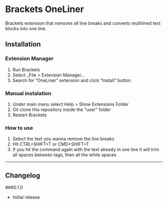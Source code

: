 Brackets OneLiner
====================

Brackets extension that removes all line breaks and converts multilined text blocks into one line.

## Installation ##

### Extension Manager
1. Run Brackets
2. Select _File > Extension Manager...
3. Search for “OneLiner” extension and click “Install” button

### Manual instalation
1. Under main menu select Help > Show Extensions Folder
2. Git clone this repository inside the "user" folder
3. Restart Brackets

### How to use
1. Select the text you wanna remove the line breaks
2. Hit CTRL+SHIFT+T or CMD+SHIFT+T
3. If you hit the command again with the text already in one line it will trim all spaces between tags, then all the white spaces

----------------

## Changelog ##

###0.1.0
- Initial release
